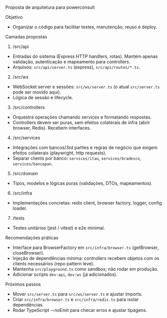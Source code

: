 Proposta de arquitetura para powerconsult

Objetivo

- Organizar o código para facilitar testes, manutenção, reuso e deploy.

Camadas propostas

1. /src/api

- Entradas do sistema (Express HTTP handlers, rotas). Mantém apenas validação, autenticação e mapeamento para controllers.
- Arquivos: `src/api/server.ts` (express), `src/api/routes/*.ts`.

2. /src/ws

- WebSocket server e sessões: `src/ws/server.ts` (o atual `src/server.ts` pode ser movido aqui).
- Lógica de sessão e lifecycle.

3. /src/controllers

- Orquestra operações chamando services e formatando respostas.
- Controllers devem ser puras, sem efeitos colaterais de infra (abrir browser, Redis). Recebem interfaces.

4. /src/services

- Integrações com bancos/3rd parties e regras de negócio que exigem efeitos colaterais (playwright, http requests).
- Separar clients por banco: `services/itau`, `services/bradesco`, `services/bancopan`.

5. /src/domain

- Tipos, modelos e lógicas puras (validações, DTOs, mapeamentos).

6. /src/infra

- Implementações concretas: redis client, browser factory, logger, config loader.

7. /tests

- Testes unitários (jest / vitest) e e2e minimal.

Recomendações práticas

- Interface para BrowserFactory em `src/infra/browser.ts` (getBrowser, closeBrowser).
- Injeção de dependências mínima: controllers recebem objetos com os clients necessários (repo pattern leve).
- Mantenha `src/playground.ts` como sandbox; não rodar em produção.
- Adicionar scripts `dev:api`, `dev:ws` (já adicionados).

Próximos passos

- Mover `src/server.ts` para `src/ws/server.ts` e ajustar imports.
- Criar `src/infra/browser.ts` e `src/infra/redis.ts` para isolar dependências.
- Rodar TypeScript --noEmit para checar erros e ajustar tipagens.

